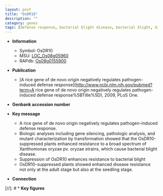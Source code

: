```yaml
---
layout: post
title: "OsDR10"
description: ""
category: genes
tags: [defense response, bacterial blight disease, bacterial blight, disease resistance]
---
```


* **Information**  
    + Symbol: OsDR10  
    + MSU: [LOC_Os08g05960](http://rice.uga.edu/cgi-bin/ORF_infopage.cgi?orf=LOC_Os08g05960)  
    + RAPdb: [Os08g0155900](http://rapdb.dna.affrc.go.jp/viewer/gbrowse_details/irgsp1?name=Os08g0155900)  

* **Publication**  
    + [A rice gene of de novo origin negatively regulates pathogen-induced defense response](http://www.ncbi.nlm.nih.gov/pubmed?term=A rice gene of de novo origin negatively regulates pathogen-induced defense response%5BTitle%5D), 2009, PLoS One.

* **Genbank accession number**  

* **Key message**  
    + A rice gene of de novo origin negatively regulates pathogen-induced defense response.
    + Biologic analyses including gene silencing, pathologic analysis, and mutant characterization by transformation showed that the OsDR10-suppressed plants enhanced resistance to a broad spectrum of Xanthomonas oryzae pv. oryzae strains, which cause bacterial blight disease.
    + Suppression of OsDR10 enhances resistance to bacterial blight
    + OsDR10-suppressed plants showed enhanced disease resistance not only at the adult stage but also at the seedling stage.

* **Connection**  

[//]: # * **Key figures**  


